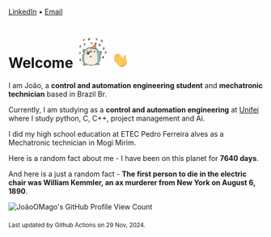 [LinkedIn](https://www.linkedin.com/in/joão-pedro-gozzoli-b95641301/) &bull;
[Email](joaopedrogozzoli@gmail.com)

# Welcome <img src="happy.gif" height="64px" /> <img src="wave.gif" height="32px" />

I am João, a  **control and automation engineering student** and **mechatronic technician** based in Brazil Br.

Currently, I am studying as a **control and automation engineering** at [Unifei](https://unifei.edu.br) where I study python, C, C++, project management and Ai.

I did my high school education at ETEC Pedro Ferreira alves as a Mechatronic technician in Mogi Mirim.

Here is a random fact about me - I have been on this planet for **7640 days**.

And here is a just a random fact -  **The first person to die in the electric chair was William Kemmler, an ax murderer from New York on August 6, 1890**.

![JoãoOMago's GitHub Profile View Count](https://komarev.com/ghpvc/?username=JoaoOMago)

<sub>Last updated by Github Actions on 29 Nov, 2024.</sub>
